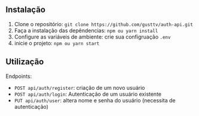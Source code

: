 ## Instalação

1. Clone o repositório: `git clone https://github.com/gusttv/auth-api.git`
2. Faça a instalação das depêndencias: `npm ou yarn install`
3. Configure as variáveis de ambiente: crie sua configruação `.env`
4. inicie o projeto: `npm ou yarn start`


## Utilização

Endpoints:

- `POST api/auth/register`: criação de um novo usuário
- `POST api/auth/login`: Autenticação de um usuário existente
- `PUT api/auth/user`: altera nome e senha do usuário (necessita de autenticação)

